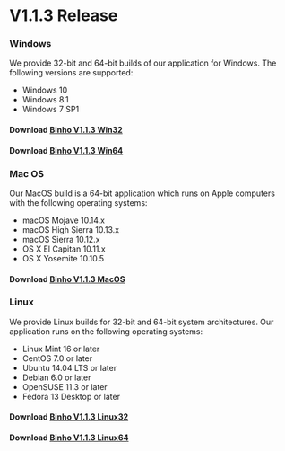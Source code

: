 # V1.1.3 Release

### Windows

We provide 32-bit and 64-bit builds of our application for Windows. The following versions are supported:

* Windows 10
* Windows 8.1
* Windows 7 SP1

#### Download [Binho V1.1.3 Win32](https://cdn.binho.io/sw/missioncontrol/1.1.3/win32/SetupMissionControlv1.1.3-32bit.exe)

#### Download [Binho V1.1.3 Win64](https://cdn.binho.io/sw/missioncontrol/1.1.3/win64/SetupMissionControlv1.1.3-64bit.exe)

### Mac OS

Our MacOS build is a 64-bit application which runs on Apple computers with the following operating systems:

* macOS Mojave 10.14.x
* macOS High Sierra 10.13.x
* macOS Sierra 10.12.x
* OS X El Capitan 10.11.x
* OS X Yosemite 10.10.5

#### Download [Binho V1.1.3 MacOS](https://cdn.binho.io/sw/missioncontrol/1.1.3/macos/BinhoMissionControl_v1.1.3_OSX64bit.zip)

### Linux

We provide Linux builds for 32-bit and 64-bit system architectures. Our application runs on the following operating systems:

* Linux Mint 16 or later
* CentOS 7.0 or later
* Ubuntu 14.04 LTS or later
* Debian 6.0 or later
* OpenSUSE 11.3 or later
* Fedora 13 Desktop or later

#### Download [Binho V1.1.3 Linux32](https://cdn.binho.io/sw/missioncontrol/1.1.3/linux32/BinhoMissionControl_V1.1.3_Linux32bit.zip)

#### Download [Binho V1.1.3 Linux64](https://cdn.binho.io/sw/missioncontrol/1.1.3/linux64/BinhoMissionControl_V1.1.3_Linux64bit.zip)

